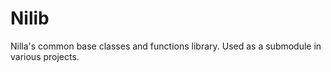 # Nilib
Nilla's common base classes and functions library. Used as a submodule in various projects. 